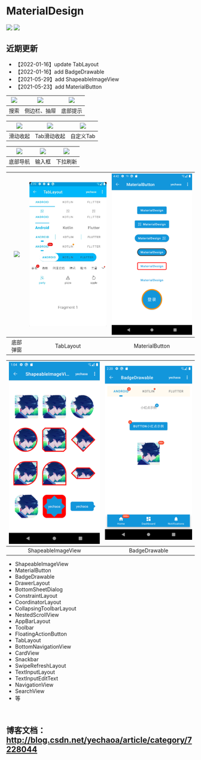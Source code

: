 # MaterialDesign

![](https://img.shields.io/badge/language-kotlin-orange.svg)
![](https://img.shields.io/badge/CSDN-yechaoa-green.svg)

## 近期更新
- 【2022-01-16】update TabLayout
- 【2022-01-16】add BadgeDrawable
- 【2021-05-29】add ShapeableImageView
- 【2021-05-23】add MaterialButton


| <img src="/gif/search_view.gif" width="285"/> | <img src="/gif/drawer.gif" width="285"/> | <img src="/gif/snackbar.gif" width="285"/> |
| :--: | :--: | :--: |
| 搜索 | 侧边栏、抽屉 | 底部提示 |

| <img src="/gif/scrolling.gif" width="285"/> | <img src="/gif/scrolling_tab.gif" width="285"/> | <img src="/gif/tab.gif" width="285"/> |
| :--: | :--: | :--: |
| 滑动收起 | Tab滑动收起 | 自定义Tab |

| <img src="/gif/navigation.gif" width="285"/> | <img src="/gif/text.gif" width="285"/> | <img src="/gif/swipe.gif" width="285"/> |
| :--: | :--: | :--: |
| 底部导航 | 输入框 | 下拉刷新 |

| <img src="/gif/bottom_sheet.gif" width="285"/> | <img src="/gif/tab_layout.gif" width="285"/> | <img src="/gif/material_button.png" width="285"/> |
| :--: | :--: | :--: |
| 底部弹窗 | TabLayout | MaterialButton |

| <img src="/gif/shapeable_image_view.png" width="285"/> | <img src="/gif/badge_drawable.png" width="285"/> |
| :--: | :--: |
| ShapeableImageView | BadgeDrawable |


* ShapeableImageView
* MaterialButton
* BadgeDrawable
* DrawerLayout
* BottomSheetDialog
* ConstraintLayout
* CoordinatorLayout
* CollapsingToolbarLayout
* NestedScrollView
* AppBarLayout
* Toolbar
* FloatingActionButton
* TabLayout
* BottomNavigationView
* CardView
* Snackbar
* SwipeRefreshLayout
* TextInputLayout
* TextInputEditText
* NavigationView
* SearchView
* 等

<br>

## 博客文档：http://blog.csdn.net/yechaoa/article/category/7228044


